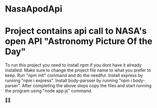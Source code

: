 # NasaApodApi
# Project contains api call to NASA's open API "Astronomy Picture Of the Day"  
To run this project you need to install npm if you dont have it already installed.
Make sure to change the project file name to what you prefer to keep.
Run "npm init" command and do the needful.
Install express by running "npm i express".
Install body-parsser by running "npm i body-parser".
After completing the above steps copy the files and start running the program using "node app.js" command.

👍🏻
